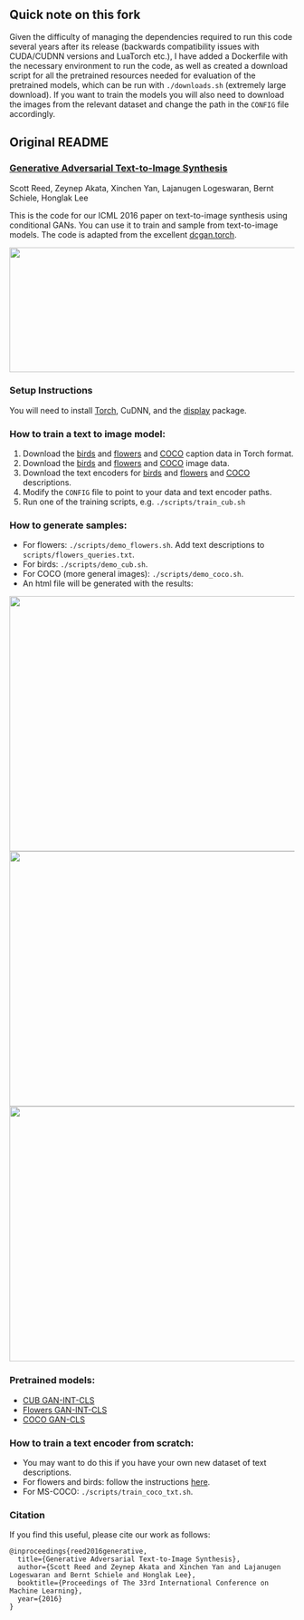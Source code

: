 ## Quick note on this fork
Given the difficulty of managing the dependencies required to run this code several years after its release (backwards compatibility issues with CUDA/CUDNN versions and LuaTorch etc.), I have added a Dockerfile with the necessary environment to run the code, as well as created a download script for all the pretrained resources needed for evaluation of the pretrained models, which can be run with ```./downloads.sh``` (extremely large download). If you want to train the models you will also need to download the images from the relevant dataset and change the path in the ```CONFIG``` file accordingly.

## Original README
### <a href="http://arxiv.org/abs/1605.05396">Generative Adversarial Text-to-Image Synthesis</a>
Scott Reed, Zeynep Akata, Xinchen Yan, Lajanugen Logeswaran, Bernt Schiele, Honglak Lee

This is the code for our ICML 2016 paper on text-to-image synthesis using conditional GANs. You can use it to train and sample from  text-to-image models. The code is adapted from the excellent [dcgan.torch](https://github.com/soumith/dcgan.torch).

<img src="images/dcgan_network.jpg" width="900px" height="220px"/>

### Setup Instructions

You will need to install [Torch](http://torch.ch/docs/getting-started.html), CuDNN, and the [display](https://github.com/szym/display) package.

### How to train a text to image model:

1. Download the [birds](https://drive.google.com/file/d/0B0ywwgffWnLLLUc2WHYzM0Q2eWc/view?usp=sharing) and [flowers](https://drive.google.com/file/d/0B0ywwgffWnLLMl9uOU91MV80cVU/view?usp=sharing) and [COCO](https://drive.google.com/open?id=0B0ywwgffWnLLamltREhDRjlaT3M) caption data in Torch format.
2. Download the [birds](http://www.vision.caltech.edu/visipedia/CUB-200-2011.html) and [flowers](http://www.robots.ox.ac.uk/~vgg/data/flowers/102) and [COCO](http://mscoco.org/dataset/#download) image data.
3. Download the text encoders for [birds](https://drive.google.com/open?id=0B0ywwgffWnLLU0F3UHA3NzFTNEE) and [flowers](https://drive.google.com/open?id=0B0ywwgffWnLLZUt0UmQ1LU1oWlU) and [COCO](https://drive.google.com/open?id=0B0ywwgffWnLLeVNmVVV6OHBDUFE) descriptions.
4. Modify the `CONFIG` file to point to your data and text encoder paths.
5. Run one of the training scripts, e.g. `./scripts/train_cub.sh`

### How to generate samples:

* For flowers: `./scripts/demo_flowers.sh`. Add text descriptions to `scripts/flowers_queries.txt`.
* For birds: `./scripts/demo_cub.sh`.
* For COCO (more general images): `./scripts/demo_coco.sh`.
* An html file will be generated with the results:

<img src="images/coco_samples.jpg" width="900px" height="450px"/>
<img src="images/flowers_samples.jpg" width="900px" height="450px"/>
<img src="images/cub_samples.jpg" width="900px" height="450px"/>

### Pretrained models:

* [CUB GAN-INT-CLS](https://drive.google.com/open?id=0B0ywwgffWnLLSW84ZXRjdXhObzQ)
* [Flowers GAN-INT-CLS](https://drive.google.com/open?id=0B0ywwgffWnLLV0U4MGwzZ2JKT3c)
* [COCO GAN-CLS](https://drive.google.com/open?id=0B0ywwgffWnLLT0JqcEFrOG1iVVk)

### How to train a text encoder from scratch:

* You may want to do this if you have your own new dataset of text descriptions.
* For flowers and birds: follow the instructions [here](https://github.com/reedscot/cvpr2016).
* For MS-COCO: `./scripts/train_coco_txt.sh`.

### Citation

If you find this useful, please cite our work as follows:

```
@inproceedings{reed2016generative,
  title={Generative Adversarial Text-to-Image Synthesis},
  author={Scott Reed and Zeynep Akata and Xinchen Yan and Lajanugen Logeswaran and Bernt Schiele and Honglak Lee},
  booktitle={Proceedings of The 33rd International Conference on Machine Learning},
  year={2016}
}
```
